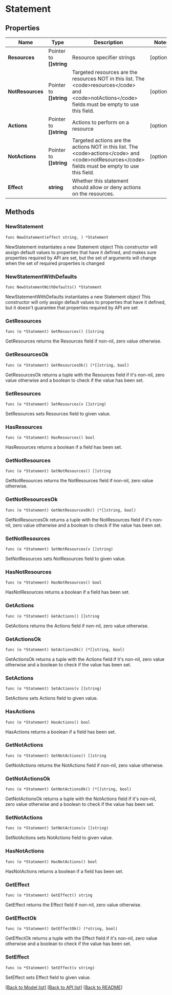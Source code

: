 # Statement

## Properties

Name | Type | Description | Notes
------------ | ------------- | ------------- | -------------
**Resources** | Pointer to **[]string** | Resource specifier strings | [optional] 
**NotResources** | Pointer to **[]string** | Targeted resources are the resources NOT in this list. The &lt;code&gt;resources&lt;/code&gt; and &lt;code&gt;notActions&lt;/code&gt; fields must be empty to use this field. | [optional] 
**Actions** | Pointer to **[]string** | Actions to perform on a resource | [optional] 
**NotActions** | Pointer to **[]string** | Targeted actions are the actions NOT in this list. The &lt;code&gt;actions&lt;/code&gt; and &lt;code&gt;notResources&lt;/code&gt; fields must be empty to use this field. | [optional] 
**Effect** | **string** | Whether this statement should allow or deny actions on the resources. | 

## Methods

### NewStatement

`func NewStatement(effect string, ) *Statement`

NewStatement instantiates a new Statement object
This constructor will assign default values to properties that have it defined,
and makes sure properties required by API are set, but the set of arguments
will change when the set of required properties is changed

### NewStatementWithDefaults

`func NewStatementWithDefaults() *Statement`

NewStatementWithDefaults instantiates a new Statement object
This constructor will only assign default values to properties that have it defined,
but it doesn't guarantee that properties required by API are set

### GetResources

`func (o *Statement) GetResources() []string`

GetResources returns the Resources field if non-nil, zero value otherwise.

### GetResourcesOk

`func (o *Statement) GetResourcesOk() (*[]string, bool)`

GetResourcesOk returns a tuple with the Resources field if it's non-nil, zero value otherwise
and a boolean to check if the value has been set.

### SetResources

`func (o *Statement) SetResources(v []string)`

SetResources sets Resources field to given value.

### HasResources

`func (o *Statement) HasResources() bool`

HasResources returns a boolean if a field has been set.

### GetNotResources

`func (o *Statement) GetNotResources() []string`

GetNotResources returns the NotResources field if non-nil, zero value otherwise.

### GetNotResourcesOk

`func (o *Statement) GetNotResourcesOk() (*[]string, bool)`

GetNotResourcesOk returns a tuple with the NotResources field if it's non-nil, zero value otherwise
and a boolean to check if the value has been set.

### SetNotResources

`func (o *Statement) SetNotResources(v []string)`

SetNotResources sets NotResources field to given value.

### HasNotResources

`func (o *Statement) HasNotResources() bool`

HasNotResources returns a boolean if a field has been set.

### GetActions

`func (o *Statement) GetActions() []string`

GetActions returns the Actions field if non-nil, zero value otherwise.

### GetActionsOk

`func (o *Statement) GetActionsOk() (*[]string, bool)`

GetActionsOk returns a tuple with the Actions field if it's non-nil, zero value otherwise
and a boolean to check if the value has been set.

### SetActions

`func (o *Statement) SetActions(v []string)`

SetActions sets Actions field to given value.

### HasActions

`func (o *Statement) HasActions() bool`

HasActions returns a boolean if a field has been set.

### GetNotActions

`func (o *Statement) GetNotActions() []string`

GetNotActions returns the NotActions field if non-nil, zero value otherwise.

### GetNotActionsOk

`func (o *Statement) GetNotActionsOk() (*[]string, bool)`

GetNotActionsOk returns a tuple with the NotActions field if it's non-nil, zero value otherwise
and a boolean to check if the value has been set.

### SetNotActions

`func (o *Statement) SetNotActions(v []string)`

SetNotActions sets NotActions field to given value.

### HasNotActions

`func (o *Statement) HasNotActions() bool`

HasNotActions returns a boolean if a field has been set.

### GetEffect

`func (o *Statement) GetEffect() string`

GetEffect returns the Effect field if non-nil, zero value otherwise.

### GetEffectOk

`func (o *Statement) GetEffectOk() (*string, bool)`

GetEffectOk returns a tuple with the Effect field if it's non-nil, zero value otherwise
and a boolean to check if the value has been set.

### SetEffect

`func (o *Statement) SetEffect(v string)`

SetEffect sets Effect field to given value.



[[Back to Model list]](../README.md#documentation-for-models) [[Back to API list]](../README.md#documentation-for-api-endpoints) [[Back to README]](../README.md)


